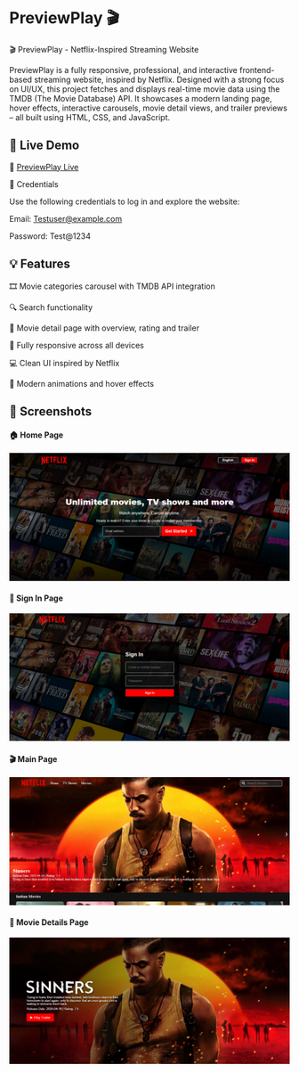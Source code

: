 # PreviewPlay 🎬

🎬 PreviewPlay - Netflix-Inspired Streaming Website

PreviewPlay is a fully responsive, professional, and interactive frontend-based streaming website, inspired by Netflix. Designed with a strong focus on UI/UX, this project fetches and displays real-time movie data using the TMDB (The Movie Database) API. It showcases a modern landing page, hover effects, interactive carousels, movie detail views, and trailer previews – all built using HTML, CSS, and JavaScript.

## 🚀 Live Demo

🔗 [PreviewPlay Live](https://chaitanyakarthik01.github.io/PreviewPlay/)

🔐 Credentials

Use the following credentials to log in and explore the website:

Email: Testuser@example.com

Password: Test@1234

## 💡 Features
🎞️ Movie categories carousel with TMDB API integration

🔍 Search functionality

🎥 Movie detail page with overview, rating and trailer

📱 Fully responsive across all devices

💻 Clean UI inspired by Netflix

🎨 Modern animations and hover effects

## 📸 Screenshots

#### 🏠 Home Page  
![Home Page](assets/screenshots/home-page.png)

#### 🔐 Sign In Page  
![Sign In](assets/screenshots/sign-in-page.png)

#### 🎬 Main Page  
![Main Page](assets/screenshots/main-page.png)

#### 🎥 Movie Details Page  
![Movie Details](assets/screenshots/movie-details-page.png)



